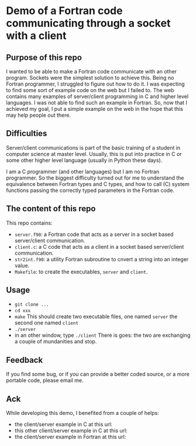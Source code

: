 Demo of a Fortran code communicating through a socket with a client
===================================================================

Purpose of this repo
--------------------

I wanted to be able to make a Fortran code communicate with an other program. Sockets were the simplest solution to achieve this. Being no Fortran programmer, I struggled to figure out how to do it. I was expecting to find some sort of example code on the web but I failed to. The web contains many examples of server/client programming in C and higher level languages. I was not able to find such an example in Fortran. So, now that I achieved my goal, I put a simple example on the web in the hope that this may help people out there.

Difficulties
-------------

Server/client communications is part of the basic training of a student in computer science at master level. Usually, this is put into practice in C or some other higher level language (usually in Python these days). 

I am a C programmer (and other languages) but I am no Fortran programmer. So the biggest difficulty turned out for me to understand the equivalence between Fortran types and C types, and how to call (C) system functions passing the correctly typed parameters in the Fortran code.

The content of this repo
------------------------

This repo contains:
* ``server.f90``: a Fortran code that acts as a server in a socket based server/client communication.
* ``client.c``: a C code that acts as a client in a socket based server/client communication.
* ``str2int.f90``: a utility Fortran subroutine to cnvert a string into an integer value.
* ``Makefile``: to create the executables, ``server`` and ``client``.

Usage
-----

* ``git clone ...``
* ``cd xxx``
* ``make``
  This should create two executable files, one named ``server`` the second one named ``client``
* ``./server``
* in an other window, type ``./client``
  There is goes: the two are exchanging a couple of mundanities and stop.

Feedback
--------

If you find some bug, or if you can provide a better coded source, or a more portable code, please email me.

Ack
---

While developing this demo, I benefited from a couple of helps:
* the client/server example in C at this url:
* this other client/server example in C at this url:
* the client/server example in Fortran at this url:
